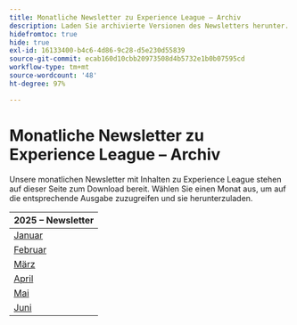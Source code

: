 ```yaml
---
title: Monatliche Newsletter zu Experience League – Archiv
description: Laden Sie archivierte Versionen des Newsletters herunter.
hidefromtoc: true
hide: true
exl-id: 16133400-b4c6-4d86-9c28-d5e230d55839
source-git-commit: ecab160d10cbb20973508d4b5732e1b0b07595cd
workflow-type: tm+mt
source-wordcount: '48'
ht-degree: 97%

---
```


# Monatliche Newsletter zu Experience League – Archiv

Unsere monatlichen Newsletter mit Inhalten zu Experience League stehen auf dieser Seite zum Download bereit. Wählen Sie einen Monat aus, um auf die entsprechende Ausgabe zuzugreifen und sie herunterzuladen.

| 2025 – Newsletter |
|------------|
| [Januar](assets/Jan-Newsletter.pdf) |
| [Februar](assets/Feb-Newsletter.pdf) |
| [März](assets/March-Newsletter.pdf) |
| [April](assets/April-Newsletter.pdf) |
| [Mai](assets/May-Newsletter.pdf) |
| [Juni](assets/June-Newsletter.pdf) |

